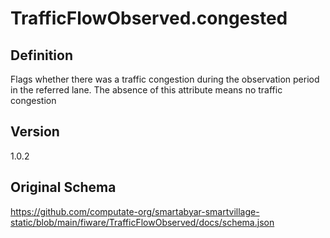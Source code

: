 # TrafficFlowObserved.congested

## Definition
Flags whether there was a traffic congestion during the observation period in the referred lane. The absence of this attribute means no traffic congestion

## Version
1.0.2

## Original Schema
https://github.com/computate-org/smartabyar-smartvillage-static/blob/main/fiware/TrafficFlowObserved/docs/schema.json
